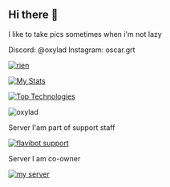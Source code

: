 ## Hi there 👋

I like to take pics sometimes when i'm not lazy

Discord: @oxylad
Instagram: oscar.grt


<!--
**Oxylad/Oxylad** is a ✨ _special_ ✨ repository because its `README.md` (this file) appears on your GitHub profile.

Here are some ideas to get you started:

- 🔭 I’m currently working on ...
- 🌱 I’m currently learning ...
- 👯 I’m looking to collaborate on ...
- 🤔 I’m looking for help with ...
- 💬 Ask me about ...
- 📫 How to reach me: ...
- 😄 Pronouns: ...
- ⚡ Fun fact: ...
-->  
<a href=""><img src="https://komarev.com/ghpvc/?username=oxylad&style=for-the-badge" alt="rien"/></a>

[![My Stats](https://github-readme-stats-plum-five-96.vercel.app/api?username=Oxylad&show_icons=true&theme=tokyonight)](https://github.com/anuraghazra/github-readme-stats)

[![Top Technologies](https://github-readme-stats-plum-five-96.vercel.app/api/top-langs/?username=Oxylad&langs_count=3&theme=tokyonight)](https://github.com/anuraghazra/github-readme-stats)

<img src="http://github-readme-streak-stats-vert-xi.vercel.app?user=oxylad&theme=tokyonight&hide_border=true" alt="oxylad" />



Server I'am part of support staff

<a href="https://discord.gg/zJyE39J"><img src="https://img.shields.io/discord/699989534724849685?color=%235865F2&label=FlaviBot%20Support&style=for-the-badge" alt="flavibot support"/></a>

Server I am co-owner

<a href="https://discord.gg/ThunderAces"><img src="https://img.shields.io/discord/1304871849221427251?color=%235865F2&label=Thunder%20Aces&style=for-the-badge" alt="my server"/></a>
